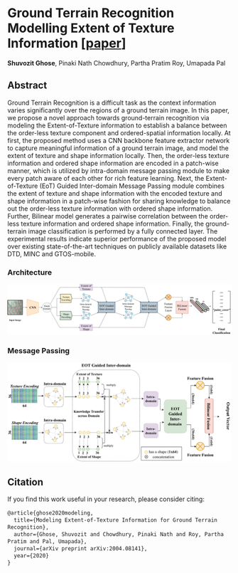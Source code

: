 # Ground Terrain Recognition Modelling Extent of Texture Information [[paper](https://arxiv.org/abs/2004.08141)]
**Shuvozit Ghose**, Pinaki Nath Chowdhury, Partha Pratim Roy, Umapada Pal

## Abstract
Ground Terrain Recognition is a difficult task as the context information varies significantly over the regions of a ground terrain image. In this paper, we propose a novel approach towards ground-terrain recognition via modeling the Extent-of-Texture information to establish a balance between the order-less texture component and ordered-spatial information locally. At first, the proposed method uses a CNN backbone feature extractor network to capture meaningful information of a ground terrain image, and model the extent of texture and shape information locally. Then, the order-less texture information and ordered shape information are encoded in a patch-wise manner, which is utilized by intra-domain message passing module to make every patch aware of each other for rich feature learning. Next, the Extent-of-Texture (EoT) Guided Inter-domain Message Passing module combines the extent of texture and shape information with the encoded texture and shape information in a patch-wise fashion for sharing knowledge to balance out the order-less texture information with ordered shape information. Further, Bilinear model generates a pairwise correlation between the order-less texture information and ordered shape information. Finally, the ground-terrain image classification is performed by a fully connected layer. The experimental results indicate superior performance of the proposed model over existing state-of-the-art techniques on publicly available datasets like DTD, MINC and GTOS-mobile.


### Architecture
![Architecture](figures/Texture_architecture-1.jpg)

### Message Passing
![Message Passing](figures/Texture_PR_graph-1.jpg)

## Citation
If you find this work useful in your research, please consider citing: 
```
@article{ghose2020modeling,
  title={Modeling Extent-of-Texture Information for Ground Terrain Recognition},
  author={Ghose, Shuvozit and Chowdhury, Pinaki Nath and Roy, Partha Pratim and Pal, Umapada},
  journal={arXiv preprint arXiv:2004.08141},
  year={2020}
}
```
